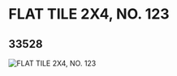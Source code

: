 # FLAT TILE 2X4, NO. 123
## 33528
![FLAT TILE 2X4, NO. 123](https://lc-www-live-s.legocdn.com/media/bricks/5/2/6188159.jpg)